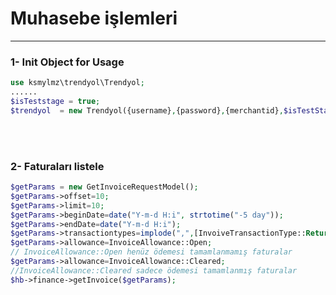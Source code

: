 # Muhasebe işlemleri 
_________________


### 1- Init Object for Usage

````php
use ksmylmz\trendyol\Trendyol;
......
$isTeststage = true;
$trendyol  = new Trendyol({username},{password},{merchantid},$isTestStage);
````
<br/>
<br/>

### 2- Faturaları listele
```php
$getParams = new GetInvoiceRequestModel();
$getParams->offset=10;
$getParams->limit=10;
$getParams->beginDate=date("Y-m-d H:i", strtotime("-5 day"));
$getParams->endDate=date("Y-m-d H:i");
$getParams->transactiontypes=implode(",",[InvoiveTransactionType::Return,InvoiveTransactionType::Commission]);
$getParams->allowance=InvoiceAllowance::Open;
// InvoiceAllowance::Open henüz ödemesi tamamlanmamış faturalar
$getParams->allowance=InvoiceAllowance::Cleared;
//InvoiceAllowance::Cleared sadece ödemesi tamamlanmış faturalar
$hb->finance->getInvoice($getParams);

```
<br/>
<br/>